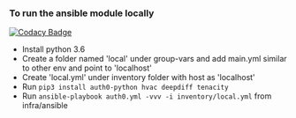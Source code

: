 ### To run the ansible module locally

[![Codacy Badge](https://api.codacy.com/project/badge/Grade/e14c95039c2040bf96f0a652a9769dc9)](https://app.codacy.com/app/nomadicj/auth0_ansible?utm_source=github.com&utm_medium=referral&utm_content=nomadicj/auth0_ansible&utm_campaign=Badge_Grade_Dashboard)

- Install python 3.6
- Create a folder named 'local' under group-vars and add main.yml similar to other env and point to 'localhost'
- Create 'local.yml' under inventory folder with host as 'localhost'
- Run ``pip3 install auth0-python hvac deepdiff tenacity``
- Run ``ansible-playbook auth0.yml -vvv -i inventory/local.yml`` from infra/ansible